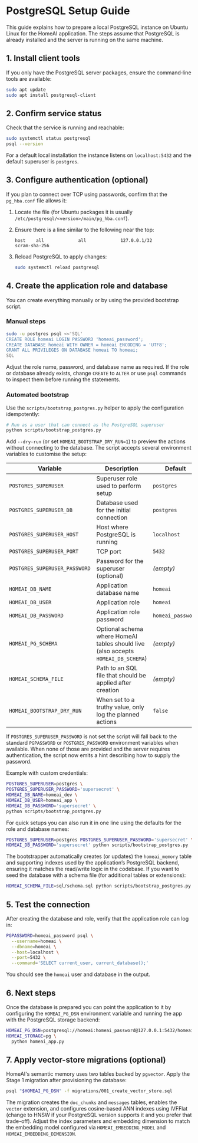 # PostgreSQL Setup Guide

This guide explains how to prepare a local PostgreSQL instance on Ubuntu Linux for the HomeAI application. The steps assume that PostgreSQL is already installed and the server is running on the same machine.

## 1. Install client tools

If you only have the PostgreSQL server packages, ensure the command‐line tools are available:

```bash
sudo apt update
sudo apt install postgresql-client
```

## 2. Confirm service status

Check that the service is running and reachable:

```bash
sudo systemctl status postgresql
psql --version
```

For a default local installation the instance listens on `localhost:5432` and the default superuser is `postgres`.

## 3. Configure authentication (optional)

If you plan to connect over TCP using passwords, confirm that the `pg_hba.conf` file allows it:

1. Locate the file (for Ubuntu packages it is usually `/etc/postgresql/<version>/main/pg_hba.conf`).
2. Ensure there is a line similar to the following near the top:

   ```text
   host    all             all             127.0.0.1/32            scram-sha-256
   ```

3. Reload PostgreSQL to apply changes:

   ```bash
   sudo systemctl reload postgresql
   ```

## 4. Create the application role and database

You can create everything manually or by using the provided bootstrap script.

### Manual steps

```bash
sudo -u postgres psql <<'SQL'
CREATE ROLE homeai LOGIN PASSWORD 'homeai_password';
CREATE DATABASE homeai WITH OWNER = homeai ENCODING = 'UTF8';
GRANT ALL PRIVILEGES ON DATABASE homeai TO homeai;
SQL
```

Adjust the role name, password, and database name as required. If the role or database already exists, change `CREATE` to `ALTER` or use `psql` commands to inspect them before running the statements.

### Automated bootstrap

Use the `scripts/bootstrap_postgres.py` helper to apply the configuration idempotently:

```bash
# Run as a user that can connect as the PostgreSQL superuser
python scripts/bootstrap_postgres.py
```

Add `--dry-run` (or set `HOMEAI_BOOTSTRAP_DRY_RUN=1`) to preview the actions without connecting to the database. The script accepts several environment variables to customise the setup:

| Variable | Description | Default |
|----------|-------------|---------|
| `POSTGRES_SUPERUSER` | Superuser role used to perform setup | `postgres` |
| `POSTGRES_SUPERUSER_DB` | Database used for the initial connection | `postgres` |
| `POSTGRES_SUPERUSER_HOST` | Host where PostgreSQL is running | `localhost` |
| `POSTGRES_SUPERUSER_PORT` | TCP port | `5432` |
| `POSTGRES_SUPERUSER_PASSWORD` | Password for the superuser (optional) | *(empty)* |
| `HOMEAI_DB_NAME` | Application database name | `homeai` |
| `HOMEAI_DB_USER` | Application role | `homeai` |
| `HOMEAI_DB_PASSWORD` | Application role password | `homeai_password` |
| `HOMEAI_PG_SCHEMA` | Optional schema where HomeAI tables should live (also accepts `HOMEAI_DB_SCHEMA`) | *(empty)* |
| `HOMEAI_SCHEMA_FILE` | Path to an SQL file that should be applied after creation | *(empty)* |
| `HOMEAI_BOOTSTRAP_DRY_RUN` | When set to a truthy value, only log the planned actions | `false` |

If `POSTGRES_SUPERUSER_PASSWORD` is not set the script will fall back to the standard
`PGPASSWORD` or `POSTGRES_PASSWORD` environment variables when available. When none of
those are provided and the server requires authentication, the script now emits a hint
describing how to supply the password.

Example with custom credentials:

```bash
POSTGRES_SUPERUSER=postgres \
POSTGRES_SUPERUSER_PASSWORD='supersecret' \
HOMEAI_DB_NAME=homeai_dev \
HOMEAI_DB_USER=homeai_app \
HOMEAI_DB_PASSWORD='supersecret' \
python scripts/bootstrap_postgres.py
```

For quick setups you can also run it in one line using the defaults for the role and database names:

```bash
POSTGRES_SUPERUSER=postgres POSTGRES_SUPERUSER_PASSWORD='supersecret' \
HOMEAI_DB_PASSWORD='supersecret' python scripts/bootstrap_postgres.py
```

The bootstrapper automatically creates (or updates) the `homeai_memory` table and supporting indexes used by the application’s PostgreSQL backend, ensuring it matches the read/write logic in the codebase. If you want to seed the database with a schema file (for additional tables or extensions):

```bash
HOMEAI_SCHEMA_FILE=sql/schema.sql python scripts/bootstrap_postgres.py
```

## 5. Test the connection

After creating the database and role, verify that the application role can log in:

```bash
PGPASSWORD=homeai_password psql \
  --username=homeai \
  --dbname=homeai \
  --host=localhost \
  --port=5432 \
  --command='SELECT current_user, current_database();'
```

You should see the `homeai` user and database in the output.

## 6. Next steps

Once the database is prepared you can point the application to it by configuring the `HOMEAI_PG_DSN` environment variable and running the app with the PostgreSQL storage backend:

```bash
HOMEAI_PG_DSN=postgresql://homeai:homeai_password@127.0.0.1:5432/homeai \
HOMEAI_STORAGE=pg \
  python homeai_app.py
```

## 7. Apply vector-store migrations (optional)

HomeAI's semantic memory uses two tables backed by `pgvector`.  Apply the Stage
1 migration after provisioning the database:

```bash
psql "$HOMEAI_PG_DSN" -f migrations/001_create_vector_store.sql
```

The migration creates the `doc_chunks` and `messages` tables, enables the
`vector` extension, and configures cosine-based ANN indexes using IVFFlat
(change to HNSW if your PostgreSQL version supports it and you prefer that
trade-off).  Adjust the index parameters and embedding dimension to match the
embedding model configured via `HOMEAI_EMBEDDING_MODEL` and
`HOMEAI_EMBEDDING_DIMENSION`.
